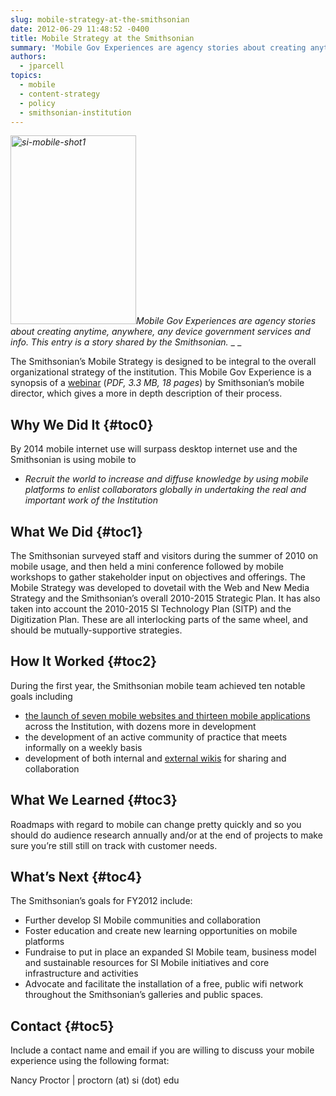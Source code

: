 ```yaml
---
slug: mobile-strategy-at-the-smithsonian
date: 2012-06-29 11:48:52 -0400
title: Mobile Strategy at the Smithsonian
summary: 'Mobile Gov Experiences are agency stories about creating anytime, anywhere, any device government services and info. This entry is a story shared by the Smithsonian.  The Smithsonian&#8217;s Mobile Strategy is designed to be integral to the overall organizational strategy of the institution. This Mobile Gov Experience is a synopsis of a webinar (PDF, 3.3 MB, 18 pages) by Smithsonian’s'
authors:
  - jparcell
topics:
  - mobile
  - content-strategy
  - policy
  - smithsonian-institution
---
```


_[<img class="size-full wp-image-93762 alignright" alt="si-mobile-shot1" src="https://s3.amazonaws.com/digitalgov/_legacy-img/2013/12/si-mobile-shot1.jpg" width="201" height="302" />](https://s3.amazonaws.com/digitalgov/_legacy-img/2013/12/si-mobile-shot1.jpg)Mobile Gov Experiences are agency stories about creating anytime, anywhere, any device government services and info. This entry is a story shared by the Smithsonian._ _
  _ 

The Smithsonian&#8217;s Mobile Strategy is designed to be integral to the overall organizational strategy of the institution. This Mobile Gov Experience is a synopsis of a [webinar](https://s3.amazonaws.com/digitalgov/_legacy-img/2012/06/mobile-strategy-at-the-smithsonian-slides.pdf) (_PDF, 3.3 MB, 18 pages_) by Smithsonian’s mobile director, which gives a more in depth description of their process.

## <a name="x-Why We Did It"></a>Why We Did It {#toc0}

By 2014 mobile internet use will surpass desktop internet use and the Smithsonian is using mobile to

  * _Recruit the world to increase and diffuse knowledge by using mobile platforms to enlist collaborators globally in undertaking the real and important work of the Institution_

## <a name="x-What We Did"></a>What We Did {#toc1}

The Smithsonian surveyed staff and visitors during the summer of 2010 on mobile usage, and then held a mini conference followed by mobile workshops to gather stakeholder input on objectives and offerings. The Mobile Strategy was developed to dovetail with the Web and New Media Strategy and the Smithsonian’s overall 2010-2015 Strategic Plan. It has also taken into account the 2010-2015 SI Technology Plan (SITP) and the Digitization Plan. These are all interlocking parts of the same wheel, and should be mutually-supportive strategies.

## <a name="x-How It Worked"></a>How It Worked {#toc2}

During the first year, the Smithsonian mobile team achieved ten notable goals including

  * <a href="http://si.edu/Connect/Mobile#SocialMedia" rel="nofollow">the launch of seven mobile websites and thirteen mobile applications</a> across the Institution, with dozens more in development
  * the development of an active community of practice that meets informally on a weekly basis
  * development of both internal and [external wikis](http://smithsonian-webstrategy.wikispaces.com/Mobile) for sharing and collaboration

## <a name="x-What We Learned"></a>What We Learned {#toc3}

Roadmaps with regard to mobile can change pretty quickly and so you should do audience research annually and/or at the end of projects to make sure you&#8217;re still still on track with customer needs.

## <a name="x-What's Next"></a>What&#8217;s Next {#toc4}

The Smithsonian&#8217;s goals for FY2012 include:

  * Further develop SI Mobile communities and collaboration
  * Foster education and create new learning opportunities on mobile platforms
  * Fundraise to put in place an expanded SI Mobile team, business model and sustainable resources for SI Mobile initiatives and core infrastructure and activities
  * Advocate and facilitate the installation of a free, public wifi network throughout the Smithsonian’s galleries and public spaces.

## <a name="x-Contact"></a>Contact {#toc5}

Include a contact name and email if you are willing to discuss your mobile experience using the following format:
  
Nancy Proctor | proctorn (at) si (dot) edu